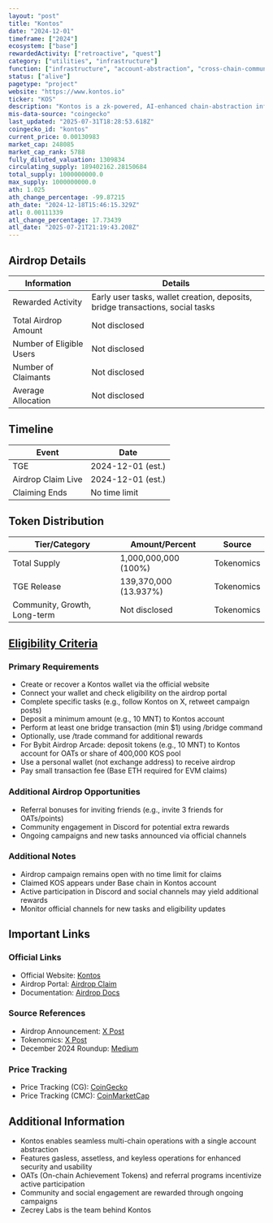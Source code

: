 ```yaml
---
layout: "post"
title: "Kontos"
date: "2024-12-01"
timeframe: ["2024"]
ecosystem: ["base"]
rewardedActivity: ["retroactive", "quest"]
category: ["utilities", "infrastructure"]
function: ["infrastructure", "account-abstraction", "cross-chain-communication"]
status: ["alive"]
pagetype: "project"
website: "https://www.kontos.io"
ticker: "KOS"
description: "Kontos is a zk-powered, AI-enhanced chain-abstraction infrastructure by Zecrey Labs, enabling account, asset, chain, and action abstraction for seamless multi-chain user experience. It offers gasless, assetless, and keyless operations with a single account for multiple blockchains."
mis-data-source: "coingecko"
last_updated: "2025-07-31T18:28:53.618Z"
coingecko_id: "kontos"
current_price: 0.00130983
market_cap: 248085
market_cap_rank: 5788
fully_diluted_valuation: 1309834
circulating_supply: 189402162.28150684
total_supply: 1000000000.0
max_supply: 1000000000.0
ath: 1.025
ath_change_percentage: -99.87215
ath_date: "2024-12-18T15:46:15.329Z"
atl: 0.00111339
atl_change_percentage: 17.73439
atl_date: "2025-07-21T21:19:43.208Z"
---
```


## Airdrop Details

| Information              | Details                                                                 |
| ------------------------ | ----------------------------------------------------------------------- |
| Rewarded Activity        | Early user tasks, wallet creation, deposits, bridge transactions, social tasks |
| Total Airdrop Amount     | Not disclosed                                                           |
| Number of Eligible Users | Not disclosed                                                           |
| Number of Claimants      | Not disclosed                                                           |
| Average Allocation       | Not disclosed                                                           |

## Timeline

| Event                    | Date                  |
| ------------------------ | --------------------- |
| TGE                      | 2024-12-01 (est.)     |
| Airdrop Claim Live       | 2024-12-01 (est.)     |
| Claiming Ends            | No time limit         |

## Token Distribution

| Tier/Category           | Amount/Percent         | Source                |
| ----------------------- | --------------------- | --------------------- |
| Total Supply            | 1,000,000,000 (100%)   | Tokenomics            |
| TGE Release             | 139,370,000 (13.937%)  | Tokenomics            |
| Community, Growth, Long-term | Not disclosed      | Tokenomics            |

## [Eligibility Criteria](https://docs.kontos.io/explore-kontos/events/kontos-airdrop)

### Primary Requirements

- Create or recover a Kontos wallet via the official website
- Connect your wallet and check eligibility on the airdrop portal
- Complete specific tasks (e.g., follow Kontos on X, retweet campaign posts)
- Deposit a minimum amount (e.g., 10 MNT) to Kontos account
- Perform at least one bridge transaction (min $1) using /bridge command
- Optionally, use /trade command for additional rewards
- For Bybit Airdrop Arcade: deposit tokens (e.g., 10 MNT) to Kontos account for OATs or share of 400,000 KOS pool
- Use a personal wallet (not exchange address) to receive airdrop
- Pay small transaction fee (Base ETH required for EVM claims)

### Additional Airdrop Opportunities

- Referral bonuses for inviting friends (e.g., invite 3 friends for OATs/points)
- Community engagement in Discord for potential extra rewards
- Ongoing campaigns and new tasks announced via official channels

### Additional Notes

- Airdrop campaign remains open with no time limit for claims
- Claimed KOS appears under Base chain in Kontos account
- Active participation in Discord and social channels may yield additional rewards
- Monitor official channels for new tasks and eligibility updates

## Important Links

### Official Links
- Official Website: [Kontos](https://www.kontos.io)
- Airdrop Portal: [Airdrop Claim](https://airdrop.kontos.io)
- Documentation: [Airdrop Docs](https://docs.kontos.io/explore-kontos/events/kontos-airdrop)

### Source References
- Airdrop Announcement: [X Post](https://x.com/Kontosio/status/1869256478185738267)
- Tokenomics: [X Post](https://x.com/Kontosio/status/1868854933795356981)
- December 2024 Roundup: [Medium](https://kontosio.medium.com/kontos-december-2024-roundup-a-month-of-milestones-kos-launches-ecosystem-growth-and-bold-7ff1134f6f78)

### Price Tracking
- Price Tracking (CG): [CoinGecko](https://www.coingecko.com/en/coins/kontos)
- Price Tracking (CMC): [CoinMarketCap](https://coinmarketcap.com/currencies/kontos)

## Additional Information

- Kontos enables seamless multi-chain operations with a single account abstraction
- Features gasless, assetless, and keyless operations for enhanced security and usability
- OATs (On-chain Achievement Tokens) and referral programs incentivize active participation
- Community and social engagement are rewarded through ongoing campaigns
- Zecrey Labs is the team behind Kontos